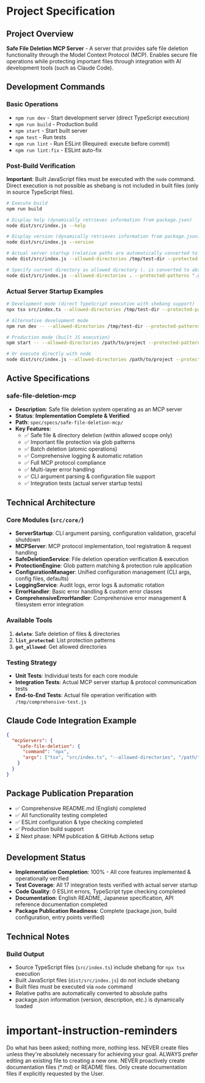 # Project Specification

## Project Overview

**Safe File Deletion MCP Server** - A server that provides safe file deletion functionality through the Model Context Protocol (MCP). Enables secure file operations while protecting important files through integration with AI development tools (such as Claude Code).

## Development Commands

### Basic Operations
- `npm run dev` - Start development server (direct TypeScript execution)
- `npm run build` - Production build
- `npm start` - Start built server
- `npm test` - Run tests
- `npm run lint` - Run ESLint (Required: execute before commit)
- `npm run lint:fix` - ESLint auto-fix

### Post-Build Verification

**Important**: Built JavaScript files must be executed with the `node` command. Direct execution is not possible as shebang is not included in built files (only in source TypeScript files).

```bash
# Execute build
npm run build

# Display help (dynamically retrieves information from package.json)
node dist/src/index.js --help

# Display version (dynamically retrieves information from package.json)
node dist/src/index.js --version

# Actual server startup (relative paths are automatically converted to absolute paths)
node dist/src/index.js --allowed-directories /tmp/test-dir --protected-patterns ".git,node_modules"

# Specify current directory as allowed directory (. is converted to absolute path)
node dist/src/index.js --allowed-directories . --protected-patterns ".git,node_modules"
```

### Actual Server Startup Examples
```bash
# Development mode (direct TypeScript execution with shebang support)
npx tsx src/index.ts --allowed-directories /tmp/test-dir --protected-patterns ".git,node_modules" --log-level debug

# Alternative development mode
npm run dev -- --allowed-directories /tmp/test-dir --protected-patterns ".git,node_modules" --log-level debug

# Production mode (built JS execution)
npm start -- --allowed-directories /path/to/project --protected-patterns ".git,*.env"

# Or execute directly with node
node dist/src/index.js --allowed-directories /path/to/project --protected-patterns ".git,*.env"
```

## Active Specifications

### safe-file-deletion-mcp
- **Description**: Safe file deletion system operating as an MCP server
- **Status**: **Implementation Complete & Verified**
- **Path**: `spec/specs/safe-file-deletion-mcp/`
- **Key Features**:
  - ✅ Safe file & directory deletion (within allowed scope only)
  - ✅ Important file protection via glob patterns
  - ✅ Batch deletion (atomic operations)
  - ✅ Comprehensive logging & automatic rotation
  - ✅ Full MCP protocol compliance
  - ✅ Multi-layer error handling
  - ✅ CLI argument parsing & configuration file support
  - ✅ Integration tests (actual server startup tests)

## Technical Architecture

### Core Modules (`src/core/`)
- **ServerStartup**: CLI argument parsing, configuration validation, graceful shutdown
- **MCPServer**: MCP protocol implementation, tool registration & request handling
- **SafeDeletionService**: File deletion operation verification & execution
- **ProtectionEngine**: Glob pattern matching & protection rule application
- **ConfigurationManager**: Unified configuration management (CLI args, config files, defaults)
- **LoggingService**: Audit logs, error logs & automatic rotation
- **ErrorHandler**: Basic error handling & custom error classes
- **ComprehensiveErrorHandler**: Comprehensive error management & filesystem error integration

### Available Tools
1. **`delete`**: Safe deletion of files & directories
2. **`list_protected`**: List protection patterns
3. **`get_allowed`**: Get allowed directories

### Testing Strategy
- **Unit Tests**: Individual tests for each core module
- **Integration Tests**: Actual MCP server startup & protocol communication tests
- **End-to-End Tests**: Actual file operation verification with `/tmp/comprehensive-test.js`

## Claude Code Integration Example

```json
{
  "mcpServers": {
    "safe-file-deletion": {
      "command": "npx",
      "args": ["tsx", "src/index.ts", "--allowed-directories", "/path/to/projects", "--protected-patterns", ".git,node_modules,src,*.env"]
    }
  }
}
```

## Package Publication Preparation

- ✅ Comprehensive README.md (English) completed
- ✅ All functionality testing completed
- ✅ ESLint configuration & type checking completed
- ✅ Production build support
- ⏳ Next phase: NPM publication & GitHub Actions setup

## Development Status

- **Implementation Completion**: 100% - All core features implemented & operationally verified
- **Test Coverage**: All 17 integration tests verified with actual server startup
- **Code Quality**: 0 ESLint errors, TypeScript type checking completed
- **Documentation**: English README, Japanese specification, API reference documentation completed
- **Package Publication Readiness**: Complete (package.json, build configuration, entry points verified)

## Technical Notes

### Build Output
- Source TypeScript files (`src/index.ts`) include shebang for `npx tsx` execution
- Built JavaScript files (`dist/src/index.js`) do not include shebang
- Built files must be executed via `node` command
- Relative paths are automatically converted to absolute paths
- package.json information (version, description, etc.) is dynamically loaded

# important-instruction-reminders
Do what has been asked; nothing more, nothing less.
NEVER create files unless they're absolutely necessary for achieving your goal.
ALWAYS prefer editing an existing file to creating a new one.
NEVER proactively create documentation files (*.md) or README files. Only create documentation files if explicitly requested by the User.